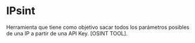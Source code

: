 # IPsint
Herramienta que tiene como objetivo sacar todos los parámetros posibles de una IP a partir de una API Key. [OSINT TOOL].
